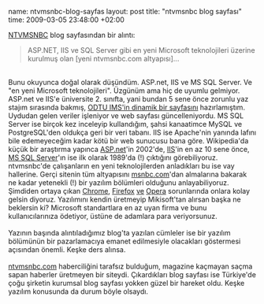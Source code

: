 name: ntvmsnbc-blog-sayfas
layout: post
title: "ntvmsnbc blog sayfası"
time: 2009-03-05 23:48:00 +02:00

<a href="http://blog.ntvmsnbc.com/degisim-oncesi">NTVMSNBC</a> blog sayfasından bir alıntı:<br /><blockquote>ASP.NET, IIS ve SQL Server gibi en yeni Microsoft teknolojileri üzerine kurulmuş olan [yeni ntvmsnbc.com altyapısı]...</blockquote><br />Bunu okuyunca doğal olarak düşündüm. ASP.net, IIS ve MS SQL Server. Ve "en yeni Microsoft teknolojileri". Üzgünüm ama hiç de uyumlu gelmiyor. ASP.net ve IIS'e üniversite 2. sınıfta, yani bundan 5 sene önce zorunlu yaz stajım sırasında bakmış, <a href="http://www.ims.metu.edu.tr/index.asp?doc=/sat/sst/sst.htm">ODTU IMS'in dinamik bir sayfasını</a> hazırlamıştım. Uydudan gelen veriler işleniyor ve web sayfası güncelleniyordu. MS SQL Server ise birçok kez inceleyip kullandığım, şahsi kanaatimce MySQL ve PostgreSQL'den oldukça geri bir veri tabanı. IIS ise Apache'nin yanında lafını bile edemeyeceğim kadar kötü bir web sunucusu bana göre. Wikipedia'da küçük bir araştırma yapınca <a href="http://en.wikipedia.org/wiki/ASP.net#History">ASP.net</a>'in 2002'de, <a href="http://en.wikipedia.org/wiki/Internet_Information_Services#History">IIS</a>'in en az 10 sene önce, <a href="http://en.wikipedia.org/wiki/MS_SQL_Server#History">MS SQL Server</a>'ın ise ilk olarak 1989'da (!) çıktığını görebiliyoruz. ntvmsnbc'de çalışanların en yeni teknolojilerden anladıkları bu ise vay hallerine. Gerçi sitenin tüm altyapısını <a href="http://www.msnbc.msn.com/">msnbc.com</a>'dan almalarına bakarak ne kadar yetenekli (!) bir yazılım bölümleri olduğunu anlayabiliyoruz. Şimdiden ortaya çıkan <a href="http://blog.ntvmsnbc.com/ntvmsnbcden-mektup/#comment-141">Chrome</a>, <a href="http://blog.ntvmsnbc.com/degisim-oncesi/#comment-159">Firefox</a> <a href="http://blog.ntvmsnbc.com/degisim-oncesi/#comment-217">ve</a> <a href="http://blog.ntvmsnbc.com/ntvmsnbcden-mektup/comment-page-1/#comment-7">Opera</a> sorunlarında onlara kolay gelsin diyoruz. Yazılımını kendin üretmeyip Mikisoft'tan alırsan başka ne beklersin ki? Microsoft standartlara en az uyan firma ve bunu kullanıcılarınıza ödetiyor, üstüne de adamlara para veriyorsunuz.<br /><br />Yazının başında alıntıladığımız blog'ta yazılan cümleler ise bir yazılım bölümünün bir pazarlamacıya emanet edilmesiyle olacakları göstermesi açısından önemli. Keşke ders alınsa.<br /><br /><a href="http://www.ntvmsnbc.com">ntvmsnbc.com</a> haberciliğini tarafsız bulduğum, magazine kaçmayan saçma sapan haberler üretmeyen bir siteydi. Çıkardıkları blog sayfası ise Türkiye'de çoğu şirketin kurumsal blog sayfası yokken güzel bir hareket oldu. Keşke yazılım konusunda da durum böyle olsaydı.
